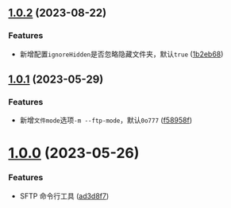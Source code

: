 ## [1.0.2](https://github.com/x-wink/wink-sftp/compare/v1.0.1...v1.0.2) (2023-08-22)

### Features

-   新增配置`ignoreHidden`是否忽略隐藏文件夹，默认`true` ([1b2eb68](https://github.com/x-wink/wink-sftp/commit/1b2eb6806cd116c1326a184d8a1e2250b9928354))

## [1.0.1](https://github.com/x-wink/wink-sftp/compare/v1.0.0...v1.0.1) (2023-05-29)

### Features

-   新增`文件mode`选项`-m --ftp-mode`，默认`0o777` ([f58958f](https://github.com/x-wink/wink-sftp/commit/f58958fac4525bf2d54da2276715ded1a289c716))

# [1.0.0](https://github.com/x-wink/wink-sftp/compare/v0.0.1...v1.0.0) (2023-05-26)

### Features

-   SFTP 命令行工具 ([ad3d8f7](https://github.com/x-wink/wink-sftp/commit/ad3d8f734195266b2cc4077b539f8bda53057e73))
